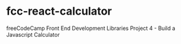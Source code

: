 # fcc-react-calculator
freeCodeCamp Front End Development Libraries Project 4 - Build a Javascript Calculator
